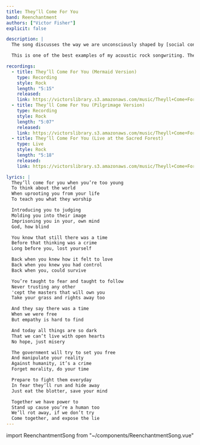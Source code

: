 ```yaml
---
title: They’ll Come For You
band: Reenchantment
authors: ["Victor Fisher"]
explicit: false

description: |
  The song discusses the way we are unconsciously shaped by [social conditioning](https://en.wikipedia.org/wiki/Social_conditioning).

  This is one of the best examples of my acoustic rock songwriting. The *Mermaid Version* ended up capturing my sound in the most accurate way, although the last minute of the *Pilgrimage Version* is also very interesting because is revealed how I would sound with a more radio friendly approach.

recordings:
  - title: They’ll Come For You (Mermaid Version)
    type: Recording
    style: Rock
    length: "5:15"
    released: 
    link: https://victorslibrary.s3.amazonaws.com/music/Theyll+Come+For+You/Theyll+Come+For+You+(Mermaid+Version).mp3
  - title: They’ll Come For You (Pilgrimage Version)
    type: Recording
    style: Rock
    length: "5:07"
    released: 
    link: https://victorslibrary.s3.amazonaws.com/music/Theyll+Come+For+You/Theyll+Come+For+You+(Pilgrimage+Version).mp3
  - title: They’ll Come For You (Live at the Sacred Forest)
    type: Live
    style: Rock
    length: "5:18"
    released: 
    link: https://victorslibrary.s3.amazonaws.com/music/Theyll+Come+For+You/Theyll+Come+For+You+(Live+at+the+Sacred+Forest).mp3

lyrics: |
  They’ll come for you when you’re too young
  To think about the world
  When uprooting you from your life
  To teach you what they worship

  Introducing you to judging
  Molding you into their image
  Imprisoning you in your, own mind
  God, how blind

  You know that still there was a time
  Before that thinking was a crime
  Long before you, lost yourself

  Back when you knew how it felt to love
  Back when you knew you had control
  Back when you, could survive

  You’re taught to fear and taught to follow
  Never trusting any other
  'cept the masters that will own you
  Take your grass and rights away too

  And they say there was a time
  When we were free
  But empathy is hard to find

  And today all things are so dark
  That we can’t live with open hearts
  No hope, just misery

  The government will try to set you free
  And manipulate your reality
  Against humanity, it’s a crime
  Forget morality, do your time

  Prepare to fight them everyday
  In fear they’ll run and hide away
  Just eat the blotter, save your mind

  Together we have power to
  Stand up cause you’re a human too
  We’ll rot away, if we don’t try
  Come together, and expose the lie
---
```


import ReenchantmentSong from "~/components/ReenchantmentSong.vue"

<ReenchantmentSong :songData="$frontmatter" />